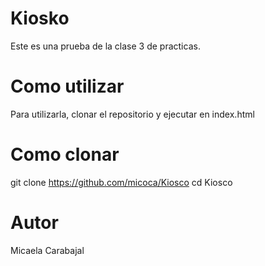 # Kiosko

Este es una prueba de la clase 3 de practicas.

# Como utilizar

Para utilizarla, clonar el repositorio y ejecutar en index.html

# Como clonar

git clone https://github.com/micoca/Kiosco
cd Kiosco

# Autor

Micaela Carabajal

